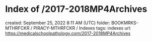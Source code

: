 # Index of /2017-2018MP4Archives

created: September 25, 2022 8:11 AM (UTC)
folder: BOOKMRKS-MTHRFCKR / PIRACY-MTHRFCKR / Indexes
tags: indexes
url: https://medicalschoolpathology.com/2017-2018MP4Archives